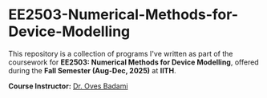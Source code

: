 # EE2503-Numerical-Methods-for-Device-Modelling

This repository is a collection of programs I've written as part of the coursework for **EE2503: Numerical Methods for Device Modelling**, offered during the **Fall Semester (Aug-Dec, 2025)** at **IITH**.

**Course Instructor:** [Dr. Oves Badami](https://www.iith.ac.in/ee/oves.badami/)
